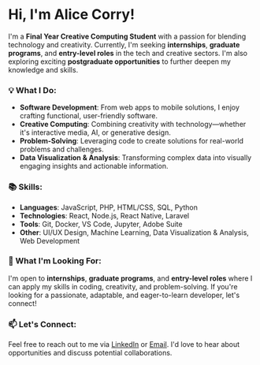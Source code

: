 # Hi, I'm Alice Corry!

I'm a **Final Year Creative Computing Student** with a passion for blending technology and creativity. Currently, I'm seeking **internships**, **graduate programs**, and **entry-level roles** in the tech and creative sectors. I'm also exploring exciting **postgraduate opportunities** to further deepen my knowledge and skills.

### 💡 What I Do:
- **Software Development**: From web apps to mobile solutions, I enjoy crafting functional, user-friendly software.
- **Creative Computing**: Combining creativity with technology—whether it's interactive media, AI, or generative design.
- **Problem-Solving**: Leveraging code to create solutions for real-world problems and challenges.
- **Data Visualization & Analysis**: Transforming complex data into visually engaging insights and actionable information.

### 📚 Skills:
- **Languages**: JavaScript, PHP, HTML/CSS, SQL, Python
- **Technologies**: React, Node.js, React Native, Laravel
- **Tools**: Git, Docker, VS Code, Jupyter, Adobe Suite
- **Other**: UI/UX Design, Machine Learning, Data Visualization & Analysis, Web Development

### 🚀 What I'm Looking For:
I'm open to **internships**, **graduate programs**, and **entry-level roles** where I can apply my skills in coding, creativity, and problem-solving. If you're looking for a passionate, adaptable, and eager-to-learn developer, let's connect!

### 📫 Let's Connect:
Feel free to reach out to me via [LinkedIn](linkedin.com/in/alice-corry) or [Email](alicecorry@icloud.com). I'd love to hear about opportunities and discuss potential collaborations.

